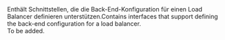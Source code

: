 <Namespace Name="Microsoft.Azure.Management.Network.Fluent.LoadBalancerBackend.Definition">
  <Docs>
    <summary><span data-ttu-id="0c71b-101">Enthält Schnittstellen, die die Back-End-Konfiguration für einen Load Balancer definieren unterstützen.</span><span class="sxs-lookup"><span data-stu-id="0c71b-101">Contains interfaces that support defining the back-end configuration for a load balancer.</span></span></summary> 
    <remarks>To be added.</remarks>
  </Docs>
</Namespace>
